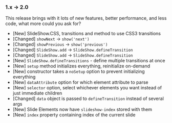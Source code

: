 ### 1.x -> 2.0

This release brings with it lots of new features, better performance, and less code, what more could you ask for?

- [New] SlideShow.CSS, transitions and method to use CSS3 transitions
- [Changed] `showNext` -> `show('next')`
- [Changed] `showPrevious` -> `show('previous')`
- [Changed] `SlideShow.add` -> `SlideShow.defineTransition`
- [Changed] `SlideShow.add` -> `SlideShow.defineTransition`
- [New] `SlideShow.defineTransitions` - define multiple transitions at once
- [New] `setup` method initializes everything, reinitialize on-demand
- [New] constructor takes a `noSetup` option to prevent initializing everything
- [New] `dataAttribute` option for which element attribute to parse
- [New] `selector` option, select whichever elements you want instead of just immediate children
- [Changed] `data` object is passed to `defineTransition` instead of several args
- [New] Slide Elements now have `slideshow-index` stored with them
- [New] `index` property containing index of the current slide

